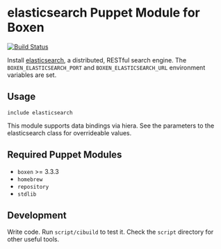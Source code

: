 # elasticsearch Puppet Module for Boxen

[![Build Status](https://travis-ci.org/boxen/puppet-elasticsearch.svg?branch=master)](https://travis-ci.org/boxen/puppet-elasticsearch)

Install [elasticsearch](http://www.elasticsearch.org), a distributed,
RESTful search engine. The `BOXEN_ELASTICSEARCH_PORT` and
`BOXEN_ELASTICSEARCH_URL` environment variables are set.

## Usage

```puppet
include elasticsearch
```

This module supports data bindings via hiera.
See the parameters to the elasticsearch class for overrideable values.

## Required Puppet Modules

* `boxen` >= 3.3.3
* `homebrew`
* `repository`
* `stdlib`


## Development

Write code. Run `script/cibuild` to test it. Check the `script`
directory for other useful tools.
